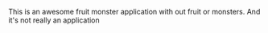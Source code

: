 This is an awesome fruit monster application with out fruit or monsters. And it's not really an application